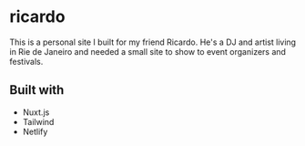# ricardo
This is a personal site I built for my friend Ricardo. He's a DJ and artist living in Rie de Janeiro and needed a small site to show to event organizers and festivals. 

## Built with
- Nuxt.js
- Tailwind
- Netlify 


